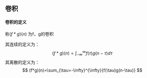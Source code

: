 ## 卷积

#### 卷积的定义

称$(f*g)(n)$ 为f，g的卷积

其连续的定义为：
$$
(f*g)(n)=\int_{-\infty}^{\infty}{f(\tau)g(n-\tau)d\tau}
$$
其离散的定义为：
$$
(f*g)(n)=\sum_{\tau=-\infty}^{\infty}{f(\tau)g(n-\tau)}
$$
